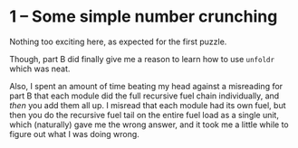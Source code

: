 # 1 &ndash; Some simple number crunching
Nothing too exciting here, as expected for the first puzzle.

Though, part B did finally give me a reason to learn how to use `unfoldr` which was neat.

Also, I spent an amount of time beating my head against a misreading for part B that each module did the full recursive fuel chain individually, and _then_ you add them all up. I misread that each module had its own fuel, but then you do the recursive fuel tail on the entire fuel load as a single unit, which (naturally) gave me the wrong answer, and it took me a little while to figure out what I was doing wrong.
